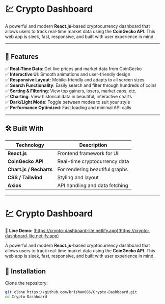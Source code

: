 # 💹 Crypto Dashboard

A powerful and modern **React.js**-based cryptocurrency dashboard that allows users to track real-time market data using the **CoinGecko API**. This web app is sleek, fast, responsive, and built with user experience in mind.

---

## 🌟 Features

✅ **Real-Time Data**: Get live prices and market data from CoinGecko  
✅ **Interactive UI**: Smooth animations and user-friendly design  
✅ **Responsive Layout**: Mobile-friendly and adapts to all screen sizes  
✅ **Search Functionality**: Easily search and filter through hundreds of coins  
✅ **Sorting & Filtering**: View top gainers, losers, market caps, etc.  
✅ **Charting**: View historical data in beautiful, interactive charts  
✅ **Dark/Light Mode**: Toggle between modes to suit your style  
✅ **Performance Optimized**: Fast loading and minimal API calls

---

## 🛠️ Built With

| Technology   | Description                        |
|--------------|------------------------------------|
| **React.js** | Frontend framework for UI          |
| **CoinGecko API** | Real-time cryptocurrency data    |
| **Chart.js / Recharts** | For rendering beautiful graphs |
| **CSS / Tailwind** | Styling and layout             |
| **Axios**     | API handling and data fetching    |

---
# 💹 Crypto Dashboard


🔗 **Live Demo**: [https://crypto-dashboard-lite.netlify.app](https://crypto-dashboard-lite.netlify.app)

A powerful and modern **React.js**-based cryptocurrency dashboard that allows users to track real-time market data using the **CoinGecko API**. This web app is sleek, fast, responsive, and built with user experience in mind.





## 🧾 Installation

Clone the repository:

```bash
git clone https://github.com/krishan086/Crypto-Dashboard.git
cd Crypto-Dashboard
